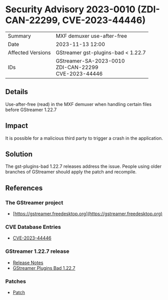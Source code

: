 # Security Advisory 2023-0010 (ZDI-CAN-22299, CVE-2023-44446)

<div class="vertical-table">

|                   |     |
| ----------------- | --- |
| Summary           | MXF demuxer use-after-free |
| Date              | 2023-11-13 12:00 |
| Affected Versions | GStreamer gst-plugins-bad < 1.22.7 |
| IDs               | GStreamer-SA-2023-0010<br/>ZDI-CAN-22299<br/>CVE-2023-44446 |

</div>

## Details

Use-after-free (read) in the MXF demuxer when handling certain files before GStreamer 1.22.7

## Impact

It is possible for a malicious third party to trigger a crash in the application.

## Solution

The gst-plugins-bad 1.22.7 releases address the issue. People using older branches of GStreamer should apply the patch and recompile.

## References

### The GStreamer project

- [https://gstreamer.freedesktop.org](https://gstreamer.freedesktop.org)

### CVE Database Entries

- [CVE-2023-44446](https://cve.mitre.org/cgi-bin/cvename.cgi?name=CVE-2023-44446)

### GStreamer 1.22.7 release

- [Release Notes](/releases/1.22/#1.22.7)  
- [GStreamer Plugins Bad 1.22.7](/src/gst-plugins-bad/gst-plugins-bad-1.22.7.tar.xz)

### Patches

- [Patch](https://gitlab.freedesktop.org/gstreamer/gstreamer/-/merge_requests/5635.patch)
